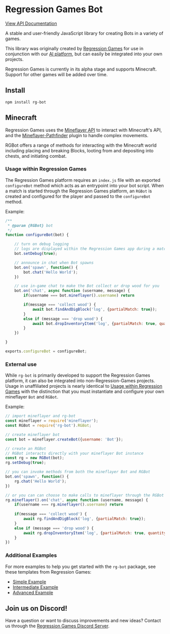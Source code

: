 # Regression Games Bot
[View API Documentation](https://github.com/Regression-Games/RegressionBot/blob/main/docs/api.md)

A stable and user-friendly JavaScript library for creating Bots in a variety of games. 

This library was originally created by [Regression Games](https://www.regression.gg) for use in conjunction with our 
[AI platform](https://medium.com/blockchain-biz/announcing-regression-games-4-2m-seed-round-for-ai-gaming-nea-a16z-b12025a83e95),
but can easily be integrated into your own projects.

Regression Games is currently in its alpha stage and supports Minecraft. Support for other games will be added over time.

## Install

```
npm install rg-bot
```

## Minecraft

Regression Games uses the [Mineflayer API](https://github.com/PrismarineJS/mineflayer) to interact with Minecraft's API, 
and the [Mineflayer-Pathfinder](https://github.com/PrismarineJS/mineflayer-pathfinder) plugin to handle complex movements. 

RGBot offers a range of methods for interacting with the Minecraft world including placing and breaking Blocks,
looting from and depositing into chests, and initiating combat.

### Usage within Regression Games

The Regression Games platform requires an `index.js` file with an exported `configureBot` method which acts as an entrypoint into your bot script.
When a match is started through the Regression Games platform, an `RGBot` is created and configured for the player and passed to the `configureBot` method.

Example:

```javascript
/**
 * @param {RGBot} bot
 */
function configureBot(bot) {

    // turn on debug logging 
    // logs are displayed within the Regression Games app during a match
    bot.setDebug(true);

    // announce in chat when Bot spawns
    bot.on('spawn', function() {
        bot.chat('Hello World');
    })

    // use in-game chat to make the Bot collect or drop wood for you
    bot.on('chat', async function (username, message) {
        if(username === bot.mineflayer().username) return

        if(message === 'collect wood') {
            await bot.findAndDigBlock('log', {partialMatch: true});
        }
        else if (message === 'drop wood') {
            await bot.dropInventoryItem('log', {partialMatch: true, quantity: 1});
        }
    })

}

exports.configureBot = configureBot;
```

### External use

While `rg-bot` is primarily developed to support the Regression Games platform, it can also be integrated into 
non-Regression-Games projects. Usage in unaffiliated projects is nearly identical to [Usage within Regression Games](#usage-within-regression-games)
with the distinction that you must instantiate and configure your own mineflayer `Bot` and `RGBot`.

Example:

```javascript
// import mineflayer and rg-bot
const mineflayer = require('mineflayer');
const RGBot = require('rg-bot').RGBot;

// create mineflayer bot
const bot = mineflayer.createBot({username: 'Bot'});

// create an RGBot
// RGBot interacts directly with your mineflayer Bot instance
const rg = new RGBot(bot);
rg.setDebug(true);

// you can invoke methods from both the mineflayer Bot and RGBot
bot.on('spawn', function() {
    rg.chat('Hello World');
})

// or you can can choose to make calls to mineflayer through the RGBot for consistency
rg.mineflayer().on('chat', async function (username, message) {
    if(username === rg.mineflayer().username) return
    
    if(message === 'collect wood') {
        await rg.findAndDigBlock('log', {partialMatch: true});
    }
    else if (message === 'drop wood') {
        await rg.dropInventoryItem('log', {partialMatch: true, quantity: 1});
    }
})
```

### Additional Examples

For more examples to help you get started with the `rg-bot` package, see these templates from Regression Games:
* [Simple Example](https://github.com/Regression-Games/SimpleBotTemplate)
* [Intermediate Example](https://github.com/Regression-Games/IntermediateBotTemplate)
* [Advanced Example](https://github.com/Regression-Games/AdvancedBotTemplate)

## Join us on Discord!

Have a question or want to discuss improvements and new ideas? 
Contact us through the [Regression Games Discord Server](https://discord.com/invite/925SYVse2H).